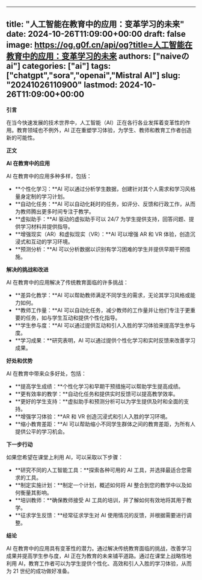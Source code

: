 
---
title: "人工智能在教育中的应用：变革学习的未来"
date: 2024-10-26T11:09:00+00:00
draft: false
image: https://og.g0f.cn/api/og?title=人工智能在教育中的应用：变革学习的未来
authors: ["naiveのai"]
categories: ["ai"]
tags: ["chatgpt","sora","openai","Mistral AI"]
slug: "20241026110900"
lastmod: 2024-10-26T11:09:00+00:00
---
**引言**

在当今快速发展的技术世界中，人工智能（AI）正在各行各业发挥着变革性的作用。教育领域也不例外，AI 正在重塑学习体验，为学生、教师和教育工作者创造新的可能性。

**正文**

**AI 在教育中的应用**

AI 在教育中的应用多种多样，包括：

- **个性化学习：**AI 可以通过分析学生数据，创建针对其个人需求和学习风格量身定制的学习计划。
- **自动化任务：**AI 可以自动化耗时的任务，如评分、反馈和行政工作，从而为教师腾出更多时间专注于教学。
- **虚拟助手：**AI 驱动的虚拟助手可以 24/7 为学生提供支持，回答问题、提供学习材料并提供指导。
- **增强现实（AR）和虚拟现实（VR）：**AI 可以增强 AR 和 VR 体验，创造沉浸式和互动的学习环境。
- **预测分析：**AI 可以分析数据以识别有学习困难的学生并提供早期干预措施。

**解决的挑战和改进**

AI 在教育中的应用解决了传统教育面临的许多挑战：

- **差异化教学：**AI 可以帮助教师满足不同学生的需求，无论其学习风格或能力如何。
- **教师工作量：**AI 可以自动化任务，减少教师的工作量并让他们专注于更重要的任务，如与学生互动和提供个性化指导。
- **学生参与度：**AI 可以通过提供互动和引人入胜的学习体验来提高学生参与度。
- **学习成果：**研究表明，AI 可以通过提供个性化学习和实时反馈来改善学习成果。

**好处和优势**

AI 在教育中带来众多好处，包括：

- **提高学生成绩：**个性化学习和早期干预措施可以帮助学生提高成绩。
- **更有效率的教学：**自动化任务和提供实时反馈可以提高教学效率。
- **更好的学生支持：**虚拟助手和预测分析可以为学生提供及时和全面的支持。
- **增强学习体验：**AR 和 VR 创造沉浸式和引人入胜的学习环境。
- **缩小教育差距：**AI 可以帮助缩小不同学生群体之间的教育差距，为所有人提供公平的学习机会。

**下一步行动**

如果您希望在课堂上利用 AI，可以采取以下步骤：

- **研究不同的人工智能工具：**探索各种可用的 AI 工具，并选择最适合您需求的工具。
- **制定实施计划：**制定一个计划，概述如何将 AI 整合到您的教学中以及如何衡量其影响。
- **培训教师：**确保教师接受 AI 工具的培训，并了解如何有效地将其用于教学。
- **征求学生反馈：**经常征求学生对 AI 使用情况的反馈，并根据需要进行调整。

**结论**

AI 在教育中的应用具有变革性的潜力。通过解决传统教育面临的挑战，改善学习成果并提高学生参与度，AI 正在为教育的未来铺平道路。通过在课堂上战略性地利用 AI，教育工作者可以为学生提供个性化、高效和引人入胜的学习体验，从而为 21 世纪的成功做好准备。